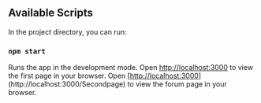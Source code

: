 ## Available Scripts

In the project directory, you can run:

### `npm start`

Runs the app in the development mode.
Open [http://localhost:3000](http://localhost:3000) to view the first page  in your browser. 
Open [[http://localhost:3000](http://localhost:3000)](http://localhost:3000/Secondpage) to view the forum page  in your browser. 

